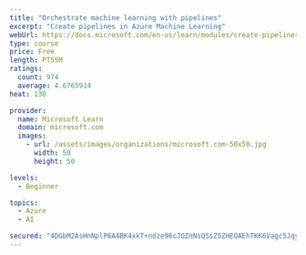 ```yaml
---
title: "Orchestrate machine learning with pipelines"
excerpt: "Create pipelines in Azure Machine Learning"
webUrl: https://docs.microsoft.com/en-us/learn/modules/create-pipelines-in-aml/
type: course
price: Free
length: PT55M
ratings:
  count: 974
  average: 4.6765914
heat: 130

provider:
  name: Microsoft Learn
  domain: microsoft.com
  images:
    - url: /assets/images/organizations/microsoft.com-50x50.jpg
      width: 50
      height: 50

levels:
  - Beginner

topics:
  - Azure
  - AI

secured: "4DGbM2AsHnNplP6A4BK4xkT+ndze96cJOZnNsQSsZ5ZHEOAEhTKK6Vagc5JqyuHv/e5snP4ZR8UQASlWkovIcwyImsINELq6aGS8Bq7D6aLgnQ+olMg8yp+NBLJ5YmiRFFqM3nhwMIfgHr0UKizJr2gUAdlYNv8N3ACQ7G+ngBa3RyPYyi0kTSMwJU1dm3F0ZGdXIWmXzSk+qfJCi2FP3XrX91tZzvolsHhVt43PsIdQ0CQuAkFX/skX3mDztZ0uPmEel+tuqN6m8dJLuY3FbO4eC90XvUVTXNWdyyuhPxLX5cIwh3sGmH5WGT7nhN5iUTZnptilnFebYZmRa3UqKTCNJicj98CY+fZ7TVo2DZM/cf/mhsXOJzOBtReMBl1L+9wr6wxJ5K0C8eztrCGKX0Fuo635h8zyngMIW7WwnUg=;14JVvgPcLLF3KWgtq4+5/w=="
---
```


